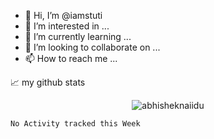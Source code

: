 
- 👋 Hi, I’m @iamstuti
- 👀 I’m interested in ...
- 🌱 I’m currently learning ...
- 💞️ I’m looking to collaborate on ...
- 📫 How to reach me ...




📈 my github stats

<p align="center"> <img src="https://github-readme-stats.vercel.app/api?username=iamstuti&show_icons=true&theme=gotham" alt="abhisheknaiidu" />

<!--START_SECTION:waka-->
```text
No Activity tracked this Week
```
<!--END_SECTION:waka-->

<!---
iamstuti/iamstuti is a ✨ special ✨ repository because its `README.md` (this file) appears on your GitHub profile.
You can click the Preview link to take a look at your changes.
--->
